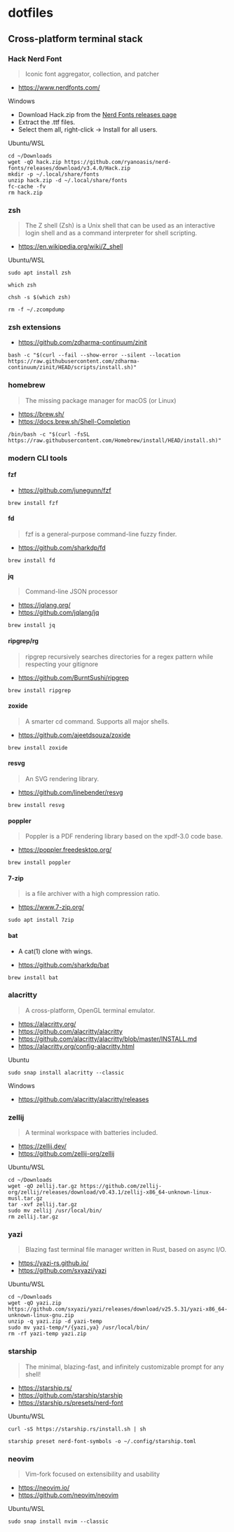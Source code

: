 # dotfiles

## Cross-platform terminal stack

### Hack Nerd Font
> Iconic font aggregator, collection, and patcher

* https://www.nerdfonts.com/

Windows
* Download Hack.zip from the [Nerd Fonts releases page](https://github.com/ryanoasis/nerd-fonts/releases)
* Extract the .ttf files.
* Select them all, right-click → Install for all users.

Ubuntu/WSL
```shell
cd ~/Downloads
wget -qO hack.zip https://github.com/ryanoasis/nerd-fonts/releases/download/v3.4.0/Hack.zip
mkdir -p ~/.local/share/fonts
unzip hack.zip -d ~/.local/share/fonts
fc-cache -fv
rm hack.zip
```

### zsh
> The Z shell (Zsh) is a Unix shell that can be used as an interactive login shell and as a command interpreter for shell scripting.

* https://en.wikipedia.org/wiki/Z_shell

Ubuntu/WSL
```shell
sudo apt install zsh
```

```shell
which zsh
```

```shell
chsh -s $(which zsh)
```

```shell
rm -f ~/.zcompdump
```

### zsh extensions
* https://github.com/zdharma-continuum/zinit
```shell
bash -c "$(curl --fail --show-error --silent --location https://raw.githubusercontent.com/zdharma-continuum/zinit/HEAD/scripts/install.sh)"
```

### homebrew
> The missing package manager for macOS (or Linux)
* https://brew.sh/
* https://docs.brew.sh/Shell-Completion

```shell
/bin/bash -c "$(curl -fsSL https://raw.githubusercontent.com/Homebrew/install/HEAD/install.sh)"
```


### modern CLI tools

#### fzf
> 

* https://github.com/junegunn/fzf

```shell
brew install fzf
```

#### fd
> fzf is a general-purpose command-line fuzzy finder.

* https://github.com/sharkdp/fd

```shell
brew install fd
```

#### jq
> Command-line JSON processor

* https://jqlang.org/
* https://github.com/jqlang/jq

```shell
brew install jq
```

#### ripgrep/rg
> ripgrep recursively searches directories for a regex pattern while respecting your gitignore

* https://github.com/BurntSushi/ripgrep

```shell
brew install ripgrep
```

#### zoxide
> A smarter cd command. Supports all major shells.

* https://github.com/ajeetdsouza/zoxide

```shell
brew install zoxide
```

#### resvg
> An SVG rendering library.

* https://github.com/linebender/resvg

```shell
brew install resvg
```

#### poppler
> Poppler is a PDF rendering library based on the xpdf-3.0 code base. 

* https://poppler.freedesktop.org/

```shell
brew install poppler
```

#### 7-zip
> is a file archiver with a high compression ratio.

* https://www.7-zip.org/

```shell
sudo apt install 7zip
```

#### bat
* A cat(1) clone with wings. 

* https://github.com/sharkdp/bat

```shell
brew install bat
```

### alacritty
> A cross-platform, OpenGL terminal emulator.

* https://alacritty.org/
* https://github.com/alacritty/alacritty
* https://github.com/alacritty/alacritty/blob/master/INSTALL.md
* https://alacritty.org/config-alacritty.html

Ubuntu
```shell
sudo snap install alacritty --classic
```
Windows
* https://github.com/alacritty/alacritty/releases


### zellij
> A terminal workspace with batteries included.

* https://zellij.dev/
* https://github.com/zellij-org/zellij

Ubuntu/WSL
```shell
cd ~/Downloads
wget -qO zellij.tar.gz https://github.com/zellij-org/zellij/releases/download/v0.43.1/zellij-x86_64-unknown-linux-musl.tar.gz
tar -xvf zellij.tar.gz
sudo mv zellij /usr/local/bin/
rm zellij.tar.gz
```

### yazi
> Blazing fast terminal file manager written in Rust, based on async I/O.

* https://yazi-rs.github.io/
* https://github.com/sxyazi/yazi

Ubuntu/WSL
```shell
cd ~/Downloads
wget -qO yazi.zip https://github.com/sxyazi/yazi/releases/download/v25.5.31/yazi-x86_64-unknown-linux-gnu.zip
unzip -q yazi.zip -d yazi-temp
sudo mv yazi-temp/*/{yazi,ya} /usr/local/bin/
rm -rf yazi-temp yazi.zip
```

### starship
> The minimal, blazing-fast, and infinitely customizable prompt for any shell!

* https://starship.rs/
* https://github.com/starship/starship
* https://starship.rs/presets/nerd-font

Ubuntu/WSL
```shell
curl -sS https://starship.rs/install.sh | sh
```

```shell
starship preset nerd-font-symbols -o ~/.config/starship.toml
```

### neovim
> Vim-fork focused on extensibility and usability

* https://neovim.io/
* https://github.com/neovim/neovim

Ubuntu/WSL
```shell
sudo snap install nvim --classic
```

